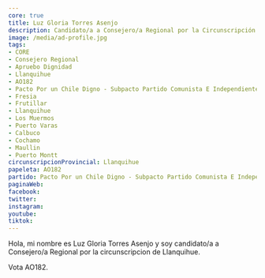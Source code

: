 ```yaml
---
core: true
title: Luz Gloria Torres Asenjo
description: Candidato/a a Consejero/a Regional por la Circunscripción de Llanquihue
image: /media/ad-profile.jpg
tags:
- CORE
- Consejero Regional
- Apruebo Dignidad
- Llanquihue
- AO182
- Pacto Por un Chile Digno - Subpacto Partido Comunista E Independientes - Partido Comunista De Chile
- Fresia
- Frutillar
- Llanquihue
- Los Muermos
- Puerto Varas
- Calbuco
- Cochamo
- Maullin
- Puerto Montt
circunscripcionProvincial: Llanquihue
papeleta: AO182
partido: Pacto Por un Chile Digno - Subpacto Partido Comunista E Independientes - Partido Comunista De Chile
paginaWeb:
facebook:
twitter:
instagram:
youtube:
tiktok:
---
```

Hola, mi nombre es Luz Gloria Torres Asenjo y soy candidato/a a Consejero/a Regional por la circunscripcion de Llanquihue.

Vota AO182.